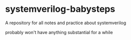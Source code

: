 # systemverilog-babysteps
A repository for all notes and practice about systemverilog

probably won't have anything substantial for a while
